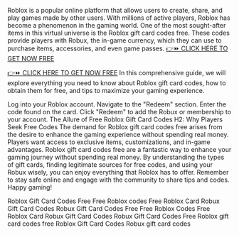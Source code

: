 Roblox is a popular online platform that allows users to create, share, and play games made by other users. With millions of active players, Roblox has become a phenomenon in the gaming world. One of the most sought-after items in this virtual universe is the Roblox gift card codes free. These codes provide players with Robux, the in-game currency, which they can use to purchase items, accessories, and even game passes.
[👉⏩ CLICK HERE TO GET NOW FREE](https://ecomadboosters.xyz/free%20robux%20gift%20card%20codes/)

[👉⏩ CLICK HERE TO GET NOW FREE](https://ecomadboosters.xyz/free%20robux%20gift%20card%20codes/)
In this comprehensive guide, we will explore everything you need to know about Roblox gift card codes, how to obtain them for free, and tips to maximize your gaming experience.

Log into your Roblox account. Navigate to the "Redeem" section. Enter the code found on the card. Click "Redeem" to add the Robux or membership to your account. The Allure of Free Roblox Gift Card Codes H2: Why Players Seek Free Codes The demand for Roblox gift card codes free arises from the desire to enhance the gaming experience without spending real money. Players want access to exclusive items, customizations, and in-game advantages.
Roblox gift card codes free are a fantastic way to enhance your gaming journey without spending real money. By understanding the types of gift cards, finding legitimate sources for free codes, and using your Robux wisely, you can enjoy everything that Roblox has to offer.
Remember to stay safe online and engage with the community to share tips and codes. Happy gaming!


Roblox Gift Card Codes Free
Free Roblox codes
Free Roblox Card
Robux Gift Card Codes
Robux Gift Card Codes Free
Free Roblox Codes
Free Roblox Card
Robux Gift Card Codes
Robux Gift Card Codes Free
Roblox gift card codes free
Roblox Gift Card Codes
Robux gift card codes
